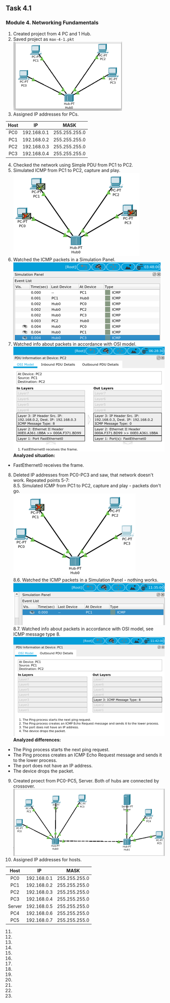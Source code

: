 ## Task 4.1
### Module 4. Networking Fundamentals
1. Created project from 4 PC and 1 Hub.  
2. Saved project as `max-4-1.pkt`  
![ScrShot 01](https://github.com/nigth/DevOps_online_Kyiv_2020Q3Q4/blob/master/m4/task4.1/shots/01.png "ScrShot 01")  
3. Assigned IP addresses for PCs.  

| Host | IP | MASK |
|:--:|:--:|:----:|
|PC0|192.168.0.1|255.255.255.0|
|PC1|192.168.0.2|255.255.255.0|
|PC2|192.168.0.3|255.255.255.0|
|PC3|192.168.0.4|255.255.255.0|
4. Checked the network using Simple PDU from PC1 to PC2.  
5. Simulated ICMP from PC1 to PC2, capture and play.  
![ScrShot 02](https://github.com/nigth/DevOps_online_Kyiv_2020Q3Q4/blob/master/m4/task4.1/shots/02.png "ScrShot 02")  
6. Watched the ICMP packets in a Simulation Panel.  
![ScrShot 03](https://github.com/nigth/DevOps_online_Kyiv_2020Q3Q4/blob/master/m4/task4.1/shots/03.png "ScrShot 03")  
7. Watched info about packets in accordance with OSI model.  
![ScrShot 04](https://github.com/nigth/DevOps_online_Kyiv_2020Q3Q4/blob/master/m4/task4.1/shots/04.png "ScrShot 04")  
**Analyzed situation:**  
- FastEthernet0 receives the frame.
8. Deleted IP addresses from PC0-PC3 and saw, that network doesn't work. Repeated points 5-7:  
8.5. Simulated ICMP from PC1 to PC2, capture and play - packets don't go.  
![ScrShot 05](https://github.com/nigth/DevOps_online_Kyiv_2020Q3Q4/blob/master/m4/task4.1/shots/05.png "ScrShot 05")  
8.6. Watched the ICMP packets in a Simulation Panel - nothing works.  
![ScrShot 06](https://github.com/nigth/DevOps_online_Kyiv_2020Q3Q4/blob/master/m4/task4.1/shots/06.png "ScrShot 06")  
8.7. Watched info about packets in accordance with OSI model, see ICMP message type 8.  
![ScrShot 07](https://github.com/nigth/DevOps_online_Kyiv_2020Q3Q4/blob/master/m4/task4.1/shots/07.png "ScrShot 07")  
**Analyzed differences:**  
- The Ping process starts the next ping request.  
- The Ping process creates an ICMP Echo Request message and sends it to the lower process.  
- The port does not have an IP address.  
- The device drops the packet.  
9. Created proect from PC0-PC5, Server. Both of hubs are connected by crossover.  
![ScrShot 08](https://github.com/nigth/DevOps_online_Kyiv_2020Q3Q4/blob/master/m4/task4.1/shots/08.png "ScrShot 08")  
10. Assigned IP addresses for hosts.   

| Host | IP | MASK |
|:--:|:--:|:----:|
|PC0|192.168.0.1|255.255.255.0|
|PC1|192.168.0.2|255.255.255.0|
|PC2|192.168.0.3|255.255.255.0|
|PC3|192.168.0.4|255.255.255.0|
|Server|192.168.0.5|255.255.255.0|
|PC4|192.168.0.6|255.255.255.0|
|PC5|192.168.0.7|255.255.255.0|

11. 
12. 
13. 
14. 
15. 
16. 
17. 
18. 
19. 
20. 
21. 
22. 
23. 
 

